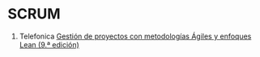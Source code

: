 # SCRUM

1. Telefonica [Gestión de proyectos con metodologías Ágiles y enfoques Lean (9.ª edición)](href="https://miriadax.net/web/gestion-de-proyectos-con-metodologias-agiles-y-enfoques-lean-9-edicion-/inicio)
